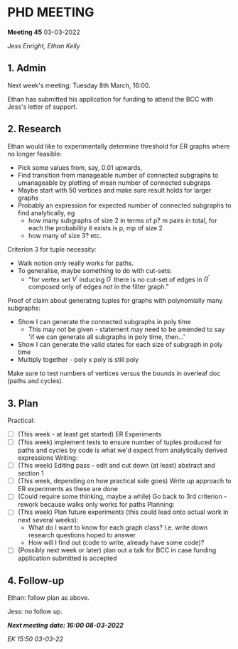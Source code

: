 # PHD MEETING

__Meeting 45__
03-03-2022


_Jess Enright,_
_Ethan Kelly_


## 1. Admin

Next week's meeting: Tuesday 8th March, 16:00.

Ethan has submitted his application for funding to attend the BCC with Jess's letter of support. 


## 2. Research

Ethan would like to experimentally determine threshold for ER graphs where no longer feasible:
- Pick some values from, say, 0.01 upwards, 
- Find transition from manageable number of connected subgraphs to umanageable by plotting of mean number of connected subgraps
- Maybe start with 50 vertices and make sure result holds for larger graphs
- Probably an expression for expected number of connected subgraphs to find analytically, eg 
	- how many subgraphs of size 2 in terms of p? m pairs in total, for each the probability it exists is p,  mp of size 2
	- how many of size 3? etc.

Criterion 3 for tuple necessity: 
- Walk notion only really works for paths. 
- To generalise, maybe something to do with cut-sets: 
	- "for vertex set $V^{\prime}$ inducing $G^{\prime}$ there is no cut-set of edges in $G^{\prime}$ composed only of edges not in the filter graph." 

Proof of claim about generating tuples for graphs with polynomially many subgraphs: 
- Show I can generate the connected subgraphs in poly time
	- This may not be given - statement may need to be amended to say 'if we can generate all subgraphs in poly time, then...'
- Show I can generate the valid states for each size of subgraph in poly time
- Multiply together - poly x poly is still poly

Make sure to test numbers of vertices versus the bounds in overleaf doc (paths and cycles).


## 3. Plan

Practical:
- [ ] (This week - at least get started) ER Experiments
- [ ] (This week) implement tests to ensure number of tuples produced for paths and cycles by code is what we'd expect from analytically derived expressions
Writing:
- [ ] (This week) Editing pass - edit and cut down (at least) abstract and section 1
- [ ] (This week, depending on how practical side goes) Write up approach to ER experiments as these are done
- [ ] (Could require some thinking, maybe a while) Go back to 3rd criterion - rework because walks only works for paths
Planning:
- [ ] (This week) Plan future experiments (this could lead onto actual work in next several weeks):
	- What do I want to know for each graph class? I.e. write down research questions hoped to answer
	- How will I find out (code to write, already have some code)?
- [ ] (Possibly next week or later) plan out a talk for BCC in case funding application submitted is accepted

## 4. Follow-up

Ethan: follow plan as above.

Jess: no follow up.

**_Next meeting date: 16:00 08-03-2022_**



_EK 15:50 03-03-22_
